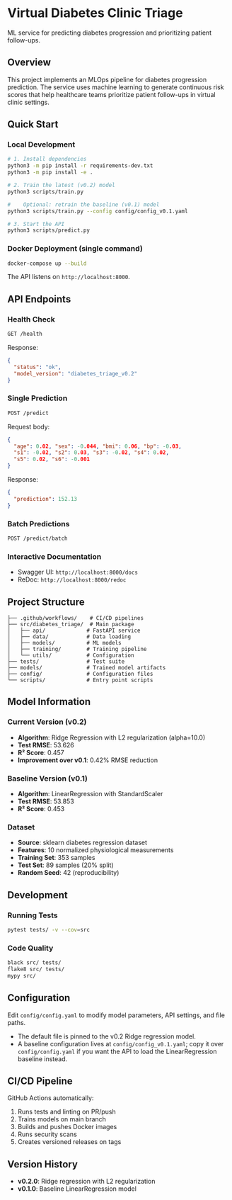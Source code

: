 # Virtual Diabetes Clinic Triage

ML service for predicting diabetes progression and prioritizing patient follow-ups.

## Overview

This project implements an MLOps pipeline for diabetes progression prediction. The service uses machine learning to generate continuous risk scores that help healthcare teams prioritize patient follow-ups in virtual clinic settings.

## Quick Start

### Local Development

```bash
# 1. Install dependencies
python3 -m pip install -r requirements-dev.txt
python3 -m pip install -e .

# 2. Train the latest (v0.2) model
python3 scripts/train.py

#    Optional: retrain the baseline (v0.1) model
python3 scripts/train.py --config config/config_v0.1.yaml

# 3. Start the API
python3 scripts/predict.py
```

### Docker Deployment (single command)

```bash
docker-compose up --build
```

The API listens on `http://localhost:8000`.

## API Endpoints

### Health Check
```bash
GET /health
```
Response:
```json
{
  "status": "ok",
  "model_version": "diabetes_triage_v0.2"
}
```

### Single Prediction
```bash
POST /predict
```
Request body:
```json
{
  "age": 0.02, "sex": -0.044, "bmi": 0.06, "bp": -0.03,
  "s1": -0.02, "s2": 0.03, "s3": -0.02, "s4": 0.02,
  "s5": 0.02, "s6": -0.001
}
```
Response:
```json
{
  "prediction": 152.13
}
```

### Batch Predictions
```bash
POST /predict/batch
```

### Interactive Documentation
- Swagger UI: `http://localhost:8000/docs`
- ReDoc: `http://localhost:8000/redoc`

## Project Structure

```
├── .github/workflows/    # CI/CD pipelines
├── src/diabetes_triage/  # Main package
│   ├── api/             # FastAPI service
│   ├── data/            # Data loading
│   ├── models/          # ML models
│   ├── training/        # Training pipeline
│   └── utils/           # Configuration
├── tests/               # Test suite
├── models/              # Trained model artifacts
├── config/              # Configuration files
└── scripts/             # Entry point scripts
```

## Model Information

### Current Version (v0.2)
- **Algorithm**: Ridge Regression with L2 regularization (alpha=10.0)
- **Test RMSE**: 53.626
- **R² Score**: 0.457
- **Improvement over v0.1**: 0.42% RMSE reduction

### Baseline Version (v0.1)
- **Algorithm**: LinearRegression with StandardScaler
- **Test RMSE**: 53.853
- **R² Score**: 0.453

### Dataset
- **Source**: sklearn diabetes regression dataset
- **Features**: 10 normalized physiological measurements
- **Training Set**: 353 samples
- **Test Set**: 89 samples (20% split)
- **Random Seed**: 42 (reproducibility)

## Development

### Running Tests
```bash
pytest tests/ -v --cov=src
```

### Code Quality
```bash
black src/ tests/
flake8 src/ tests/
mypy src/
```

## Configuration

Edit `config/config.yaml` to modify model parameters, API settings, and file paths.  
- The default file is pinned to the v0.2 Ridge regression model.  
- A baseline configuration lives at `config/config_v0.1.yaml`; copy it over `config/config.yaml` if you want the API to load the LinearRegression baseline instead.

## CI/CD Pipeline

GitHub Actions automatically:
1. Runs tests and linting on PR/push
2. Trains models on main branch
3. Builds and pushes Docker images
4. Runs security scans
5. Creates versioned releases on tags

## Version History

- **v0.2.0**: Ridge regression with L2 regularization
- **v0.1.0**: Baseline LinearRegression model
